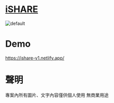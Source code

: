 # <a href=https://ishare-v1.netlify.app/ target=_blank>iSHARE</a>

![default](https://i.imgur.com/hABgN2o.png)

# Demo

https://ishare-v1.netlify.app/

# 聲明

專案內所有圖片、文字內容僅供個人使用 無商業用途<br>
